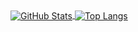<a href="https://github.com/lishengbao">
  <img align="center" alt="GitHub Stats" src="https://github-readme-stats-git-masterrstaa-rickstaa.vercel.app/api?theme=calm&username=lishengbao&count_private=true&show_icons=true&include_all_commits=true&hide_title=true" />
</a>
<a href="https://github.com/lishengbao">
  <img align="center" alt="Top Langs" src="https://github-readme-stats-git-masterrstaa-rickstaa.vercel.app/api/top-langs/?theme=calm&username=lishengbao&layout=compact&card_width=270" />
</a>
